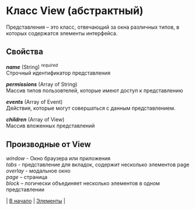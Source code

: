 # Класс View (абстрактный)
Представления – это класс, отвечающий за окна различных типов, в которых содержатся элементы интерфейса.
## Свойства
_**name**_ (String)  <sup>_required_</sup>  
Строчный идентификатор представления  
  
_**permissions**_ (Array of String)  
Массив типов пользовтелей, которые имеют доступ к представлению  
  
_**events**_ (Array of Event)  
Действия, которые могут совершаться с данным представлением.  
  
_**children**_ (Array of View)  
Массив вложенных представлений  

## Производные от View
_window_ - Окно браузера или приложения  
_tabs_ - представление для вкладок, содержит несколько элементов page   
_overlay_ - модальное окно  
_page_ – страница  
_block_ – логически объединяет несколько элементов в одном представлении

  

| [В начало](./readme.md) | [Элементы](./views/elements.md) |

